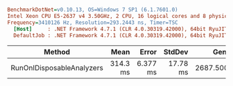 ``` ini

BenchmarkDotNet=v0.10.13, OS=Windows 7 SP1 (6.1.7601.0)
Intel Xeon CPU E5-2637 v4 3.50GHz, 2 CPU, 16 logical cores and 8 physical cores
Frequency=3410126 Hz, Resolution=293.2443 ns, Timer=TSC
  [Host]     : .NET Framework 4.7.1 (CLR 4.0.30319.42000), 64bit RyuJIT-v4.7.2558.0
  DefaultJob : .NET Framework 4.7.1 (CLR 4.0.30319.42000), 64bit RyuJIT-v4.7.2558.0


```
|                    Method |     Mean |    Error |   StdDev |     Gen 0 |    Gen 1 | Allocated |
|-------------------------- |---------:|---------:|---------:|----------:|---------:|----------:|
| RunOnIDisposableAnalyzers | 314.3 ms | 6.377 ms | 17.78 ms | 2687.5000 | 125.0000 |  16.24 MB |
